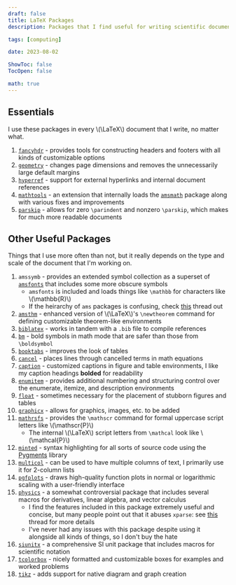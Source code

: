 ```yaml
---
draft: false
title: LaTeX Packages
description: Packages that I find useful for writing scientific documents.

tags: [computing]

date: 2023-08-02

ShowToc: false
TocOpen: false

math: true
---
```


## Essentials

I use these packages in every \\(\LaTeX\\) document that I write, no matter what.

1. [`fancyhdr`](https://ctan.org/pkg/fancyhdr) - provides tools for constructing headers and footers with all kinds of customizable options
2. [`geometry`](https://ctan.org/pkg/geometry) - changes page dimensions and removes the unnecessarily large default margins
3. [`hyperref`](https://ctan.org/pkg/hyperref) - support for external hyperlinks and internal document references
4. [`mathtools`](https://ctan.org/pkg/mathtools) - an extension that internally loads the [`amsmath`](https://ctan.org/pkg/amsmath) package along with various fixes and improvements
5. [`parskip`](https://ctan.org/pkg/parskip) - allows for zero `\parindent` and nonzero `\parskip`, which makes for much more readable documents

## Other Useful Packages

Things that I use more often than not, but it really depends on the type and scale of the document that I'm working on.

1. `amssymb` - provides an extended symbol collection as a superset of [`amsfonts`](https://ctan.org/pkg/amsfonts) that includes some more obscure symbols
   - `amsfonts` is included and loads things like `\mathbb` for characters like \\(\mathbb{R}\\)
   - If the heirarchy of `ams` packages is confusing, check [this](https://tex.stackexchange.com/questions/32100/what-does-each-ams-package-do) thread out
2. [`amsthm`](https://ctan.org/pkg/amsthm) - enhanced version of \\(\LaTeX\\)'s `\newtheorem` command for defining customizable theorem-like environments
3. [`biblatex`](https://ctan.org/pkg/biblatex) - works in tandem with a `.bib` file to compile references
4. [`bm`](https://ctan.org/pkg/bm) - bold symbols in math mode that are safer than those from `\boldsymbol`
5. [`booktabs`](https://ctan.org/pkg/booktabs) - improves the look of tables
6. [`cancel`](https://ctan.org/pkg/cancel) - places lines through cancelled terms in math equations
7. [`caption`](https://ctan.org/pkg/caption) - customized captions in figure and table environments, I like my caption headings **bolded** for readability
8. [`enumitem`](https://ctan.org/pkg/enumitem) - provides additional numbering and structuring control over the enumerate, itemize, and description environments
9. [`float`](https://ctan.org/pkg/float) - sometimes necessary for the placement of stubborn figures and tables
10. [`graphicx`](https://ctan.org/pkg/graphicx) - allows for graphics, images, etc. to be added
11. [`mathrsfs`](https://ctan.org/pkg/mathrsfs) - provides the `\mathscr` command for formal uppercase script letters like \\(\mathscr{P}\\)
      - The internal \\(\LaTeX\\) script letters from `\mathcal` look like \\(\mathcal{P}\\)
12. [`minted`](https://ctan.org/pkg/minted) - syntax highlighting for all sorts of source code using the [Pygments](https://pygments.org) library
13. [`multicol`](https://ctan.org/pkg/multicol) - can be used to have multiple columns of text, I primarily use it for 2-column lists
14. [`pgfplots`](https://ctan.org/pkg/pgfplots) - draws high-quality function plots in normal or logarithmic scaling with a user-friendly interface
15. [`physics`](https://ctan.org/pkg/physics) - a somewhat controversial package that includes several macros for derivatives, linear algebra, and vector calculus
      - I find the features included in this package extremely useful and concise, but many people point out that it abuses `xparse`: see [this](https://tex.stackexchange.com/questions/471532/alternatives-to-the-physics-package) thread for more details
      - I've never had any issues with this package despite using it alongside all kinds of things, so I don't buy the hate
16. [`siunitx`](https://ctan.org/pkg/siunitx) - a comprehensive SI unit package that includes macros for scientific notation
17. [`tcolorbox`](https://ctan.org/pkg/tcolorbox) - nicely formatted and customizable boxes for examples and worked problems
18. [`tikz`](https://ctan.org/pkg/tikz) - adds support for native diagram and graph creation
